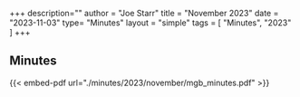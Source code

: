 +++
description=""
author = "Joe Starr"
title = "November 2023"
date = "2023-11-03"
type= "Minutes"
layout = "simple"
tags = [
    "Minutes",
    "2023"
]
+++

## Minutes

{{< embed-pdf url="./minutes/2023/november/mgb_minutes.pdf" >}}
